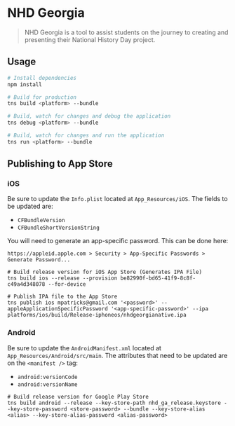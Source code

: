 # NHD Georgia

> NHD Georgia is a tool to assist students on the journey to creating and presenting their National History Day project.

## Usage

``` bash
# Install dependencies
npm install

# Build for production
tns build <platform> --bundle

# Build, watch for changes and debug the application
tns debug <platform> --bundle

# Build, watch for changes and run the application
tns run <platform> --bundle
```

## Publishing to App Store

### iOS

Be sure to update the `Info.plist` located at `App_Resources/iOS`.  The fields to be updated are:

* `CFBundleVersion`
* `CFBundleShortVersionString`

You will need to generate an app-specific password.  This can be done here:

`https://appleid.apple.com > Security > App-Specific Passwords > Generate Password...`

```
# Build release version for iOS App Store (Generates IPA File)
tns build ios --release --provision be82990f-bd65-41f9-8c8f-c49a4d348078 --for-device

# Publish IPA file to the App Store
tns publish ios mpatricks@gmail.com '<password>' --appleApplicationSpecificPassword '<app-specific-password>' --ipa platforms/ios/build/Release-iphoneos/nhdgeorgianative.ipa
```

### Android

Be sure to update the `AndroidManifest.xml` located at `App_Resources/Android/src/main`.  The attributes that need to be updated are on the `<manifest />` tag:

* `android:versionCode`
* `android:versionName`

```
# Build release version for Google Play Store
tns build android --release --key-store-path nhd_ga_release.keystore --key-store-password <store-password> --bundle --key-store-alias <alias> --key-store-alias-password <alias-password>
```